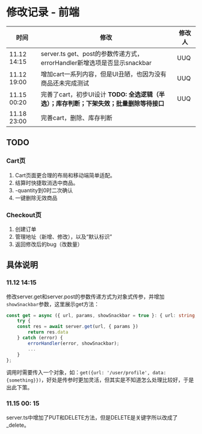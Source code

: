 # 修改记录 - 前端



| 时间        | 修改                                                         | 修改人 |
| ----------- | ------------------------------------------------------------ | ------ |
| 11.12 14:15 | server.ts get、post的参数传递方式，errorHandler新增选项是否显示snackbar | UUQ    |
| 11.12 19:00 | 增加cart一系列内容，但是UI丑陋，也因为没有商品还未完成测试              |    UUQ    |
| 11.15 00:20 | 完善了cart，初步UI设计 **TODO: 全选逻辑（半选）；库存判断；下架失效；批量删除等待接口** | UUQ |
| 11.18 23:00 | 完善cart，删除、库存判断 | 


## TODO

### Cart页
1. Cart页面更合理的布局和移动端简单适配。
2. 结算时快捷取消选中商品。
3. -quantity到0时二次确认
4. 一键删除无效商品


### Checkout页
1. 创建订单
2. 管理地址（新增、修改），以及“默认标识”
3. 返回修改后的bug（改数量）

## 具体说明

### 11.12 14:15

修改server.get和server.post的参数传递方式为对象式传参，并增加`showSnackbar`参数，这里展示get方法：

```typescript
const get = async ({ url, params, showSnackbar = true }: { url: string, params?: any, showSnackbar?: boolean }): Promise<Response> => {
	try {
  	const res = await server.get(url, { params })
		return res.data
	} catch (error) {
		errorHandler(error, showSnackbar);
		...
	}
};
```

调用时需要传入一个对象，如：`get({url: '/user/profile', data: {something}})`，好处是传参时更加灵活，但其实是不知道怎么处理比较好，于是出此下策。



### 11.15 00: 15

server.ts中增加了PUT和DELETE方法，但是DELETE是关键字所以改成了_delete。
